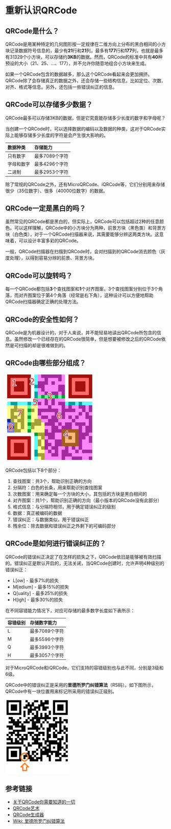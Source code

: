 # 重新认识QRCode

## QRCode是什么？

QRCode是用某种特定的几何图形按一定规律在二维方向上分布的黑白相间的小方块记录数据符号信息的，最少有**21**行和**21**列，最多有**177**行和**177**列，也就是最多有31329个小方块，可以存储约**3KB**的数据。然而，QRCode的标准中共有**40**种预设的大小（21、25、…、177），并不允许你随意地组合小方块来生成。

如果一个QRCode包含的数据越多，那么这个QRCode看起来会更加拥挤。QRCode除了会存储真正的数据之外，还会存储一些结构信息，比如定位、次数、对齐、格式等信息。另外，还包括一些错误纠正的信息。

## QRCode可以存储多少数据？

QRCode最多可以存储3KB的数据，但是它究竟能存储多少长度的数字和字母呢？

当创建一个QRCode时，可以选择数据的编码以及数据的种类，这对于QRCode实际上能够存储多少长度的字符是会产生很大影响的。

| 数据种类 | 存储能力 |
| :-- | :-- |
| 只有数字 | 最多7089个字符 |
| 字母和数字 | 最多4296个字符 |
| 二进制 | 最多2953个字符 |

除了常规的QRCode之外，还有MicroQRCode、iQRCode等，它们分别用来存储很少（35位数字）、很多（40000位数字）的数据。

## QRCode一定是黑白的吗？

虽然常见的QRCode都是黑白的，但实际上，QRCode可以包括超过2种的任意颜色。可以这样理解，QRCode中的小方块分为两种，前景方块（黑色类）和背景方块（白色类），对于一个QRCode扫描器来说，其需要能够分辨这两类方块。这意味着，可以设计丰富多彩的QRCode。

一般，QRCode扫描器在扫描到QRCode时，会对扫描到的QRCode消去颜色（灰度处理），以得到容易分辨的前景、背景方块。

## QRCode可以旋转吗？

每一个QRCode都包括**3**个查找图案和**1**个对齐图案，3个查找图案分别位于3个角落，而对齐图案位于第4个角落（经常是右下角），这种设计可以方便地帮助QRCode扫描器确定正确的处理方法。

## QRCode的安全性如何？

QRCode是为机器设计的，对于人来说，并不能轻易地读出QRCode所包含的信息。虽然修改一个已经存在的QRCode很简单，但是想要被修改之后的QRCode依然是可扫描的却是很难做到的。

## QRCode由哪些部分组成？

![QRCode Sections](./introduction-to-qrcode/qrcode-sections.png)

QRCode包括以下8个部分：

1. 查找图案：共3个，帮助识别正确的方向
2. 分隔符：白色的长条，用来帮助识别查找图案
3. 次数图案：用来确定每一个方块的大小，其包括的方块是黑白相间的
4. 对齐图案：共1个，帮助识别正确的方向（最小版本的QRCode没有此部分）
5. 格式信息：与分隔符相邻，用于确定错误纠正的级别
6. 数据：真正被编码的数据
7. 错误纠正：与数据类似，用于错误纠正
8. 残余位：除去数据和错误纠正之外剩下的可编码部分

## QRCode是如何进行错误纠正的？

QRCode的错误纠正决定了在怎样的损失之下，QRCode依旧是能够被有效扫描的。错误纠正是默认开启的，无法关闭，当QRCode创建时，允许声明4种级别的错误纠正：

- L[ow] - 最多7%的损失
- M[edium] - 最多15%的损失
- Q[uality] - 最多25%的损失
- H[igh] - 最多30%的损失

在不同容错能力情况下，对应可存储的最多数字长度如下表所示：

| 容错级别 | 存储数字能力 |
| :-- | :-- |
| L | 最多7089个字符 |
| M | 最多5596个字符 |
| Q | 最多3993个字符 |
| H | 最多3057个字符 |

对于MicroQRCode和iQRCode，它们支持的容错级别也与此不同，分别是3级和6级。

QRCode中的错误纠正是采用的**里德所罗门纠错算法**（RS码）。如下图所示，QRCode中有一块位置用来标记所采用的错误纠正级别。

![Error Correction](./introduction-to-qrcode/error-correction.png)

## 参考链接

- [关于QRCode你需要知道的一切](http://qrcode.meetheed.com/)
- [QRCode艺术](http://qrcode.meetheed.com/qrcode_art.php?s=s)
- [QRCode生成器](https://www.unitag.io/qrcode)
- [Wiki: 里德所罗门纠错算法](https://en.wikipedia.org/wiki/Reed%E2%80%93Solomon_error_correction)

